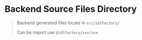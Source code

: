 # Backend Source Files Directory

> Backend generated files locate in `src/idlFactory/`
>
> Can be import use `@idlFactory/xxx/xxx`
